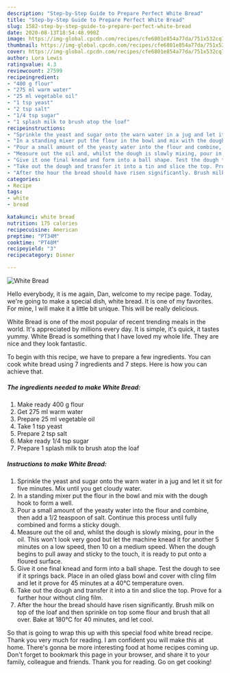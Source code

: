```yaml
---
description: "Step-by-Step Guide to Prepare Perfect White Bread"
title: "Step-by-Step Guide to Prepare Perfect White Bread"
slug: 1582-step-by-step-guide-to-prepare-perfect-white-bread
date: 2020-08-13T18:54:48.990Z
image: https://img-global.cpcdn.com/recipes/cfe6801e854a77da/751x532cq70/white-bread-recipe-main-photo.jpg
thumbnail: https://img-global.cpcdn.com/recipes/cfe6801e854a77da/751x532cq70/white-bread-recipe-main-photo.jpg
cover: https://img-global.cpcdn.com/recipes/cfe6801e854a77da/751x532cq70/white-bread-recipe-main-photo.jpg
author: Lora Lewis
ratingvalue: 4.3
reviewcount: 27599
recipeingredient:
- "400 g flour"
- "275 ml warm water"
- "25 ml vegetable oil"
- "1 tsp yeast"
- "2 tsp salt"
- "1/4 tsp sugar"
- "1 splash milk to brush atop the loaf"
recipeinstructions:
- "Sprinkle the yeast and sugar onto the warn water in a jug and let it sit for five minutes. Mix until you get cloudy water."
- "In a standing mixer put the flour in the bowl and mix with the dough hook to form a well."
- "Pour a small amount of the yeasty water into the flour and combine, then add a 1/2 teaspoon of salt. Continue this process until fully combined and forms a sticky dough."
- "Measure out the oil and, whilst the dough is slowly mixing, pour in the oil. This won&#39;t look very good but let the machine knead it for another 5 minutes on a low speed, then 10 on a medium speed. When the dough begins to pull away and sticky to the touch, it is ready to put onto a floured surface."
- "Give it one final knead and form into a ball shape. Test the dough to see if it springs back. Place in an oiled glass bowl and cover with cling film and let it prove for 45 minutes at a 40°C temperature oven."
- "Take out the dough and transfer it into a tin and slice the top. Prove for a further hour without cling film."
- "After the hour the bread should have risen significantly. Brush milk on top of the loaf and then sprinkle on top some flour and brush that all over. Bake at 180°C for 40 minutes, and let cool."
categories:
- Recipe
tags:
- white
- bread

katakunci: white bread 
nutrition: 175 calories
recipecuisine: American
preptime: "PT34M"
cooktime: "PT48M"
recipeyield: "3"
recipecategory: Dinner

---
```



![White Bread](https://img-global.cpcdn.com/recipes/cfe6801e854a77da/751x532cq70/white-bread-recipe-main-photo.jpg)

Hello everybody, it is me again, Dan, welcome to my recipe page. Today, we're going to make a special dish, white bread. It is one of my favorites. For mine, I will make it a little bit unique. This will be really delicious.

White Bread is one of the most popular of recent trending meals in the world. It's appreciated by millions every day. It is simple, it's quick, it tastes yummy. White Bread is something that I have loved my whole life. They are nice and they look fantastic.




To begin with this recipe, we have to prepare a few ingredients. You can cook white bread using 7 ingredients and 7 steps. Here is how you can achieve that.

<!--inarticleads1-->

##### The ingredients needed to make White Bread:

1. Make ready 400 g flour
1. Get 275 ml warm water
1. Prepare 25 ml vegetable oil
1. Take 1 tsp yeast
1. Prepare 2 tsp salt
1. Make ready 1/4 tsp sugar
1. Prepare 1 splash milk to brush atop the loaf




<!--inarticleads2-->

##### Instructions to make White Bread:

1. Sprinkle the yeast and sugar onto the warn water in a jug and let it sit for five minutes. Mix until you get cloudy water.
1. In a standing mixer put the flour in the bowl and mix with the dough hook to form a well.
1. Pour a small amount of the yeasty water into the flour and combine, then add a 1/2 teaspoon of salt. Continue this process until fully combined and forms a sticky dough.
1. Measure out the oil and, whilst the dough is slowly mixing, pour in the oil. This won&#39;t look very good but let the machine knead it for another 5 minutes on a low speed, then 10 on a medium speed. When the dough begins to pull away and sticky to the touch, it is ready to put onto a floured surface.
1. Give it one final knead and form into a ball shape. Test the dough to see if it springs back. Place in an oiled glass bowl and cover with cling film and let it prove for 45 minutes at a 40°C temperature oven.
1. Take out the dough and transfer it into a tin and slice the top. Prove for a further hour without cling film.
1. After the hour the bread should have risen significantly. Brush milk on top of the loaf and then sprinkle on top some flour and brush that all over. Bake at 180°C for 40 minutes, and let cool.




So that is going to wrap this up with this special food white bread recipe. Thank you very much for reading. I am confident you will make this at home. There's gonna be more interesting food at home recipes coming up. Don't forget to bookmark this page in your browser, and share it to your family, colleague and friends. Thank you for reading. Go on get cooking!
